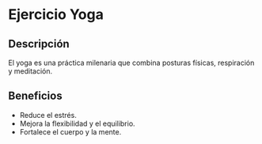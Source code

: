 # Ejercicio Yoga

## Descripción
El yoga es una práctica milenaria que combina posturas físicas, respiración y meditación.

## Beneficios
- Reduce el estrés.
- Mejora la flexibilidad y el equilibrio.
- Fortalece el cuerpo y la mente.